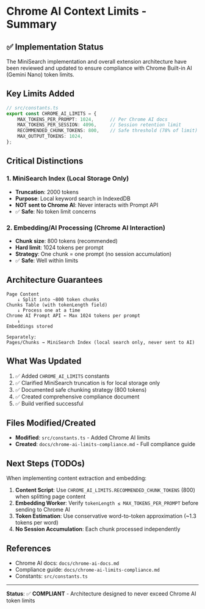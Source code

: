 # Chrome AI Context Limits - Summary

## ✅ Implementation Status

The MiniSearch implementation and overall extension architecture have been reviewed and updated to ensure compliance with Chrome Built-in AI (Gemini Nano) token limits.

## Key Limits Added

```typescript
// src/constants.ts
export const CHROME_AI_LIMITS = {
    MAX_TOKENS_PER_PROMPT: 1024,      // Per Chrome AI docs
    MAX_TOKENS_PER_SESSION: 4096,     // Session retention limit
    RECOMMENDED_CHUNK_TOKENS: 800,    // Safe threshold (78% of limit)
    MAX_OUTPUT_TOKENS: 1024,
};
```

## Critical Distinctions

### 1. MiniSearch Index (Local Storage Only)
- **Truncation**: 2000 tokens
- **Purpose**: Local keyword search in IndexedDB
- **NOT sent to Chrome AI**: Never interacts with Prompt API
- ✅ **Safe**: No token limit concerns

### 2. Embedding/AI Processing (Chrome AI Interaction)
- **Chunk size**: 800 tokens (recommended)
- **Hard limit**: 1024 tokens per prompt
- **Strategy**: One chunk = one prompt (no session accumulation)
- ✅ **Safe**: Well within limits

## Architecture Guarantees

```
Page Content
    ↓ Split into ~800 token chunks
Chunks Table (with tokenLength field)
    ↓ Process one at a time
Chrome AI Prompt API ← Max 1024 tokens per prompt
    ↓
Embeddings stored

Separately:
Pages/Chunks → MiniSearch Index (local search only, never sent to AI)
```

## What Was Updated

1. ✅ Added `CHROME_AI_LIMITS` constants
2. ✅ Clarified MiniSearch truncation is for local storage only
3. ✅ Documented safe chunking strategy (800 tokens)
4. ✅ Created comprehensive compliance document
5. ✅ Build verified successful

## Files Modified/Created

- **Modified**: `src/constants.ts` - Added Chrome AI limits
- **Created**: `docs/chrome-ai-limits-compliance.md` - Full compliance guide

## Next Steps (TODOs)

When implementing content extraction and embedding:

1. **Content Script**: Use `CHROME_AI_LIMITS.RECOMMENDED_CHUNK_TOKENS` (800) when splitting page content
2. **Embedding Worker**: Verify `tokenLength ≤ MAX_TOKENS_PER_PROMPT` before sending to Chrome AI
3. **Token Estimation**: Use conservative word-to-token approximation (~1.3 tokens per word)
4. **No Session Accumulation**: Each chunk processed independently

## References

- Chrome AI docs: `docs/chrome-ai-docs.md`
- Compliance guide: `docs/chrome-ai-limits-compliance.md`
- Constants: `src/constants.ts`

---

**Status**: ✅ **COMPLIANT** - Architecture designed to never exceed Chrome AI token limits
